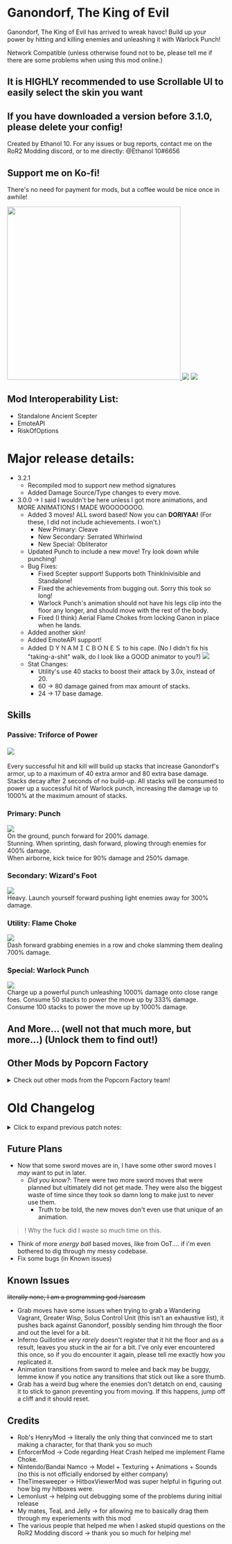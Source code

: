 # Ganondorf, The King of Evil

Ganondorf, The King of Evil has arrived to wreak havoc! Build up your power by hitting and killing enemies and unleashing it with Warlock Punch!

Network Compatible (unless otherwise found not to be, please tell me if there are some problems when using this mod online.)

## It is HIGHLY recommended to use Scrollable UI to easily select the skin you want

## If you have downloaded a version before 3.1.0, please delete your config!

Created by Ethanol 10. For any issues or bug reports, contact me on the RoR2 Modding discord, or to me directly: @Ethanol 10#6656

## Support me on Ko-fi! 
There's no need for payment for mods, but a coffee would be nice once in awhile!

<a href="https://ko-fi.com/ethanol10" target="_blank">
  <img width="400" src="https://raw.githubusercontent.com/Ethanol10/Ror2Ganon/master/ganonR2package/kofiImg.png"/>
</a>

<img src="https://raw.githubusercontent.com/Ethanol10/Ror2Ganon/master/ganonR2package/ganonScreenshot1.png">
<img src="https://raw.githubusercontent.com/Ethanol10/Ror2Ganon/master/ganonR2package/ganonScreenshot2.png">
  
## Mod Interoperability List:
- Standalone Ancient Scepter
- EmoteAPI
- RiskOfOptions
        
# Major release details:

- 3.2.1
    - Recompiled mod to support new method signatures
    - Added Damage Source/Type changes to every move.
- 3.0.0 -> I said I wouldn't be here unless I got more animations, and MORE ANIMATIONS I MADE WOOOOOOOO.
    - Added 3 moves! ALL sword based! Now you can **DORIYAA!** (For these, I did not include achievements. I won't.)
        - New Primary: Cleave
        - New Secondary: Serrated Whirlwind
        - New Special: Obliterator
    - Updated Punch to include a new move! Try look down while punching!
    - Bug Fixes: 
        - Fixed Scepter support! Supports both ThinkInivisible and Standalone!
        - Fixed the achievements from bugging out. Sorry this took so long!
        - Warlock Punch's animation should not have his legs clip into the floor any longer, and should move with the rest of the body.
        - Fixed (I think) Aerial Flame Chokes from locking Ganon in place when he lands.
    - Added another skin!
    - Added EmoteAPI support!
    - Added ＤＹＮＡＭＩＣＢＯＮＥＳ to his cape. (No I didn't fix his "taking-a-shit" walk, do I look like a GOOD animator to you?)
        <img src="https://raw.githubusercontent.com/Ethanol10/Ror2Ganon/master/ganonR2package/ganonLmao.png">
    - Stat Changes:
        - Utility's use 40 stacks to boost their attack by 3.0x, instead of 20.
        - 60 -> 80 damage gained from max amount of stacks.
        - 24 -> 17 base damage.

## Skills

### Passive: Triforce of Power
#### <img src="https://raw.githubusercontent.com/Ethanol10/Ror2Ganon/master/ganonR2package/ganonSkills1.png">
Every successful hit and kill will build up stacks that increase Ganondorf's armor, up to a maximum of 40 extra armor and 80 extra base damage. Stacks decay after 2 seconds of no build-up. All stacks will be consumed to power up a successful hit of Warlock punch, increasing the damage up to 1000% at the maximum amount of stacks.

### Primary: Punch
<img src="https://raw.githubusercontent.com/Ethanol10/Ror2Ganon/master/ganonR2package/ganonSkills2.png"><br>
On the ground, punch forward for 200% damage.
<br>Stunning. When sprinting, dash forward, plowing through enemies for 400% damage. 
<br>When airborne, kick twice for 90% damage and 250% damage.

### Secondary: Wizard's Foot
<img src="https://raw.githubusercontent.com/Ethanol10/Ror2Ganon/master/ganonR2package/ganonSkills3.png"><br>
Heavy. Launch yourself forward pushing light enemies away for 300% damage.

### Utility: Flame Choke
<img src="https://raw.githubusercontent.com/Ethanol10/Ror2Ganon/master/ganonR2package/ganonSkills4.png"><br>
Dash forward grabbing enemies in a row and choke slamming them dealing 700% damage.

### Special: Warlock Punch
<img src="https://raw.githubusercontent.com/Ethanol10/Ror2Ganon/master/ganonR2package/ganonSkills5.png"><br>
Charge up a powerful punch unleashing 1000% damage onto close range foes. Consume 50 stacks to power the move up by 333% damage. Consume 100 stacks to power the move up by 1000% damage.

## And More... (well not that much more, but more...) (Unlock them to find out!)

## Other Mods by Popcorn Factory
<details>
<summary>Check out other mods from the Popcorn Factory team!</summary>
<div>
    <a href="https://thunderstore.io/package/PopcornFactory/Arsonist_Mod/">
        <img src="https://gcdn.thunderstore.io/live/repository/icons/PopcornFactory-Arsonist_Mod-2.1.4.png.128x128_q95.jpg">
        <p>Arsonist Mod (Popcorn Factory Team)</p>
    </a>
</div>
<div>
    <a href="https://thunderstore.io/package/PopcornFactory/DarthVaderMod/">
      <img width="130" src="https://user-images.githubusercontent.com/93917577/180753359-4906ca0b-6ce5-4ff7-9962-bdec3329682c.png"/>
      <p>Darth Vader Mod</p>
    </a>
</div>
<div>
    <a href="https://thunderstore.io/package/PopcornFactory/DittoMod/">
        <img src="https://user-images.githubusercontent.com/93917577/168004690-23b6d040-5f89-4b62-916b-c40d774bff02.png"><br>
        <p>DittoMod (TeaL)</p>
    </a>
</div>
<div>
    <a href="https://thunderstore.io/package/PopcornFactory/ShigarakiMod/">
        <img src="https://user-images.githubusercontent.com/93917577/168004591-39480a52-c7fe-4962-997f-cd9460bb4d4a.png"><br>
        <p>ShigarakiMod (TeaL)</p>
    </a>
</div>
<div>
    <a href="https://thunderstore.io/package/TeaL/DekuMod/">
        <img src="https://gcdn.thunderstore.io/live/repository/icons/TeaL-DekuMod-4.1.2.png.128x128_q95.png"><br>
        <p>DekuMod (TeaL)</p>
    </a>
</div>
<div>
    <a href="https://thunderstore.io/package/BokChoyWithSoy/Phoenix_Wright_Mod/">
        <img src="https://gcdn.thunderstore.io/live/repository/icons/BokChoyWithSoy-Phoenix_Wright_Mod-1.8.0.png.128x128_q95.png"><br>
        <p>Phoenix Wright Mod (BokChoyWithSoy)</p>
    </a>
</div>
<div>
    <a href="https://thunderstore.io/package/PopcornFactory/Wisp_WarframeSurvivorMod/">
        <img src="https://gcdn.thunderstore.io/live/repository/icons/PopcornFactory-Wisp_WarframeSurvivorMod-3.0.6.png.128x128_q95.png"><br>
        <p>Wisp Mod (Popcorn Factory Team)</p>
    </a>
</div>
<div>
    <a href="https://thunderstore.io/package/PopcornFactory/Rimuru_Tempest_Mod/">
        <img src="https://gcdn.thunderstore.io/live/repository/icons/PopcornFactory-Rimuru_Tempest_Mod-1.0.4.png.128x128_q95.png"><br>
        <p>Rimuru Tempest Mod (Popcorn Factory Team)</p>
    </a>
</div>
<div>
    <a href="https://thunderstore.io/package/BokChoyWithSoy/Bok_Choy_Items/">
        <img src="https://gcdn.thunderstore.io/live/repository/icons/BokChoyWithSoy-Bok_Choy_Items-1.0.3.png.128x128_q95.png"><br>
        <p>Bok Choy Items (BokChoyWithSoy)</p>
    </a>
</div>

</details>

# Old Changelog
<details>
<summary>Click to expand previous patch notes:</summary>

- 3.2.0
    - Updated to support SotS
    - Removed support for ThinkInvisible's Ancient Scepter in Classic Items.
- 3.1.7 -> Following changes have been made:
    - Increased the Volume of all sounds across the board.
        - Now you're probably wondering, WHY would you do this when you can already hear his screams from across the map. Just read the next dot point.
    - Added volume controls in config.
        - If you want to edit them in realtime, use a RiskOfOptions for God's sake, it's a game changer.
    - Reduced the attenuation (Distance at which you can hear a sound from a point) for the Serrated Whirlwind SFX.
    - Added Networking to destroy the sound of the Serrated Whirlwind swinging sound so that it should stop playing once its back in your hand.
    - Removed requirement to restart the game to disable serrated whirlwind effects.
- 3.1.6 -> README changes to properly show images instead of using Discord CDN which wiped out all my previous images lol.
- 3.1.5 -> Increased health gain per level from 15 -> 60.
- 3.1.4 -> Added some config to modify cooldowns on secondary and utility skills. Requires restart to work.
    - Also added RiskOfOptions support.
- 3.1.3 -> Removing requirement on tristanmcpherson-R2API for RiskofThunder-R2API submodules.
    - Changed lifetime of beams to 0.5s from 1.5s
    - Removed error on Swordbeam impact as it was doing some stupid shit.
- 3.1.2 -> Didn't load the NetworkingAPI on load. This is fixed now.
- 3.1.1 -> Removed the Shield Overlay on the sword
- 3.1.0 -> Added the following: 
    - Added a sword beam to Ganondorf's sword when he hits 30 Triforce stacks or greater!
    - Added config to remove the trails off Serrated Whirlwind if you require.
- 3.0.2 -> Fixes to the following:
    - Reduced voice line frequency on all moves EXCEPT super heavy attacks.
    - Recoloured smash skins are now a config file, I don't know how these work online, but make sure everyone has the config enabled for the skin you want.
    - Other players should see players that throw their sword once should be able to retrieve their sword again.
    - Balance Changes:
        - Obliterator timer to max charge 10s -> 5s
        - Serrated Whirlwind timer to max charge 10s -> 4s
- 3.0.1 -> Fixes to the following:
    - Obliterator was removing one stock of Damage Absorbtion Armour instead of ALL stacks. Changes made to remove all stacks.
    - Some bad formatting on descriptions fixed. (Yes I know everything STILL looks like a goddamn essay.)
    - Balance Changes:
        - Utility's use 30 stacks to boost their attack by 3.0x, instead of 40
        - 80 -> 45 damage gained from max amount of stacks
- 3.0.0 -> I said I wouldn't be here unless I got more animations, and MORE ANIMATIONS I MADE WOOOOOOOO.
    - Added 3 moves! ALL sword based! Now you can **DORIYAA!** (For these, I did not include achievements. I won't.)
        - New Primary: Cleave
        - New Secondary: Serrated Whirlwind
        - New Special: Obliterator
    - Updated Punch to include a new move! Try look down while punching!
    - Bug Fixes: 
        - Fixed Scepter support! Supports both ThinkInivisible and Standalone!
        - Fixed the achievements from bugging out. Sorry this took so long!
        - Warlock Punch's animation should not have his legs clip into the floor any longer, and should move with the rest of the body.
        - Fixed (I think) Aerial Flame Chokes from locking Ganon in place when he lands.
    - Added another skin!
    - Added EmoteAPI support!
    - Added ＤＹＮＡＭＩＣＢＯＮＥＳ to his cape. (No I didn't fix his "taking-a-shit" walk, do I look like a GOOD animator to you?)
        <img src="https://cdn.discordapp.com/attachments/399901440023330816/974988697093169162/unknown.png">
    - Stat Changes:
        - Utility's use 40 stacks to boost their attack by 3.0x, instead of 20.
        - 60 -> 80 damage gained from max amount of stacks.
        - 24 -> 17 base damage.
- 2.1.5 -> Fixed the buff icon when attaining super armour from being white.
- 2.1.4 -> Updates to the following:
    - Added back in Item Displays, hopefully they don't give you two of the same item.
- 2.1.3 -> Updates to the following: 
    - Tried to smooth out animations in running/walking/falling/dashing etc.
    - Centered core position, fixing things like Oddly shaped opal being placed at the foot.
- 2.1.2 -> Fixed Malice Bringer Achievement requiring 51 of every type of specified enemy instead of 50.
- 2.1.1 -> Removed Item Displays as I try to figure out what's going on with item duplication.
- 2.1.0 -> Updated for the Survivors of the Void DLC update!
- 2.0.4 -> Minor Fixes to the following:
    - Lunar Item achievement reworked to take into account all lunar items from all mods, no longer mod limited!
- 2.0.3 -> Changes to the following: Boosted damage overall because I was a little too crazy trying to not make him too strong, but part of the fun was going around and kicking things and also making them pop. SO...:
    - Punch damage increased (170% -> 200%)
    - Aerial Light kick damage increased (50% -> 90%)
    - Aerial Heavy kick damage increased (200% -> 250%)
    - Dash damage increased (250% -> 400%)
    - Flame Choke (Utility) damage increased (500% -> 700%)
    - Flame Choke (Secondary) damage increased (300% -> 550%)
    - Flame Choke damage recalculation changed such that attack speed should increase damage by a slight amount the more you have.
    - Wizard's Foot (Secondary) damage increased (150% -> 300%)
    - Wizard's Foot (Utility) damage increased (400% -> 700%)
    - Dark Dive (Utility) damage increased (350% -> 650%)
    - Dark Dive (Secondary) damage increased (200% -> 450%)
    - Warlock Punch damage increased (600% -> 1000%)
    - Special Scaling from stacks of Triforce buff reduced (1250% -> 1000% at max) (416% -> 333% at 50 stacks)
    - Inferno Guillotine damage increased (650% -> 1100%)
    - Damage gained from Triforce of Power increased (35 -> 60)
    - Utility Boost from Triforce of Power decreased (4x -> 3x)
- 2.0.2 -> Changes to the following:
    - Wizard's Foot (Secondary/Utility) *Perhaps I was a little too harsh on you*: Increased Heavy scaling a little bit.
    - Wizard's Foot (Utility) Boosted damage (300% -> 450%)
    - Flame Choke (Secondary) was hitting like a wet noodle so I buffed it (180% -> 300%)
    - Flame Choke (Utility) also recieved a buff to produce parity between his multi-hit cousin, Dark dive (300% -> 500%)
    - Dark Dive (Secondary) recieved a damage buff too (150% -> 200%)
    - Dark Dive (Utility) recieved a damage buff (300% -> 350%)
    - Dark Dive (Secondary/Utility) increased grab radius on ground and in the air (5 -> 8 grounded) (8 -> 10 aerial)
    - Inferno Guillotine now gives 10 stacks per hitcount when un-buffed by the stacks, rather than just a flat 10.
    - Ganondorf: Malice Bringer Achievement now has milestones printed when you successfully kill 50 of a required enemy type.
    - Ganondorf: Heavy-handed "Punch"-ishment Achievement *cringe*, has the total damage reduced required to unlock the move. (7500 -> 6000) 
- 2.0.1 -> *silently removes debug logs*
- 2.0.0 -> New Features! Hooray! (This will probably be my last update, for this mod regarding new content (note: for a long time, not forever), as I am a terrible animator. However, if someone wants to offer help with animations for more moves, OR I manage to make my own moves in the time it takes to find someone new, I'm down to continue this project. If the mod breaks with new RoR2 Content, I'll try update it so that it won't be deprecated. Might do some balance changes as well.)
    - 2 New moves! (Unlock them and find out what they are)
    - All Alt-skins from Ultimate added!
    - Also an entirely different skin not from Ultimate (Unlock to find out!)
    - (slight) VFX updates!
    - Actual hit pauses! (get that weak no-hitpause garbage outta here)
    - Changes to Sound level, sorry for blasting ears in 1.0.3
    - Bug Fixes included (as usual)
        - Fixed Ganon not triggering an attack when he lands with Flame Choke. (For later reference, set the position of the blast attack RIGHT BEFORE you trigger the attack.)
        - Fixed Ganon having ridiculously large item displays when in use with other mods (Unless someone decides to use the name positions that I've made.)
        - Fixed Ganon leaving Greater Wisp Corpses lying all over the place. Gotta make the place clean while destroying everything.
        - Fixed Ganon animation transitions between moves, particularly, Aerial Kick (Punch) and Warlock Punch.
        - Fixed Ganon being NOT immune to executes. 
        - #### FIXED THE STUPID ITEM DISPLAYS YEAAAAAAAAH BOIIIIIII
            - ahem: The item displays should now look not jank *on the head* when transitioning between stages. For those developing their own character and run into the same problem: make sure the child you're attaching it on does not have a collider.
    - Aaaaaaaaaaand balance changes:
        - Warlock Punch was an end goal to the stacks, but nothing more than that. It was also stupidly powerful. I have changed it such that the base damage for Warlock Punch is much lower, while still being a good source of damage when at full stacks. (1650% -> 600% base damage)
        - Specials now don't consume your entire stack of buffs on use. Instead, stacks will only be consumed if you have 50 or more stacks. Between 50 and 100, you will consume 50 stacks to boost the damage of your Special by 416% damage. At 100 stacks+, you will consume 100 stacks to boost the damage of your Special by 1250% damage. If you have less than 50 stacks, you get no bonus damage, but gain 10 stacks on hit. NOTE: In the older versions, it would consume all stacks, but only apply 100 stacks worth of damage, so don't panic, in fact this is much better than last time!
        - You can now mess around with what Utility/Secondary you'd like! Wanna go on a Kicking spree? Just bind both Utility and Secondary to Wizard's foot! Grab hungry? Bind both to Flame Choke! (Don't worry, defaults are still one of each so you don't have to manually select variety.)
        - Secondary and Utility now share moves, but have varying stats based on what slot they are placed in. Secondary is focused on multiple, short charges and lower damage, but Utility is focused on High damage, consumes Triforce buff and powers your move to 4x more damage depending on whether you have enough buff to use. Without the buff, the move does more damage than secondary. (20 stacks are consumed on a successful hit of a Utility move.)
        - Health growth has been reduced (33 per level -> 15 per level)
        - Armor growth has been increased (0.01 per level -> 0.1 per level)
        - Max base health is reduced (300 -> 250)
        - Stacks of Triforce of Power will now buff your armor more at full stacks (30 -> 40).
        - Stacks of Triforce of Power will now buff your damage (ever so slightly.) (0 -> 35)
        - Punch Damage has been reduced. (200% -> 170%)
        - Punch Launch Force has been reduced. (4000 -> 500)
        - Punch can be fired faster sequentially, end time reduced. (0.6 -> 0.5)
        - Punch hitbox duration has been decreased (0.3s -> 0.2s)
        - Dash Attack (Punch) damage has been reduced (400% -> 250%)
        - Heavy Aerial Kick (Punch) damage has been reduced (300% -> 200%)
        - Flame Choke (Utility) damage has been reduced (500% -> 450%)
        - Wizard's Foot (Secondary) damage has been reduced (250% -> 150%)
        - Wizard's Foot (Secondary) Heavy Damage scaling reduced. (this move was disgusting, it had to be nerfed.)
- 1.0.3 - Fixes to the following: (I promise this is the last thing I'll update for awhile, I'll get back to making something new)
    - Fixed Ganondorf from not being able to grab those stupid hitscan wisps. Slam those guys into the ground for me will ya.
    - Ganon's character model should be *ｐｒｉｓｔｉｎｅ* and not bugged to hell and back anymore.
    - e.g Old:
    <br>
    <img src="https://media.discordapp.net/attachments/918224131080724491/918268889610203186/unknown.png" width=20% height=20%>
    - New:
    <br>
    <img src="https://media.discordapp.net/attachments/399901440023330816/918452322751901706/unknown.png" width=20% height=20%>
- 1.0.2 - Fixes to the following bugs:
    - Changed emission level once again, because I forgot to turn on bloom to test how blinding the light was.
- 1.0.1 - Fixes to the following bugs:
    - Mithrix now spawns instead of just sitting in his cocoon laughing at you for wasting 20 minutes of your run.
    - Ganondorf doesn't get pushed back during Flame Choke now, go grab an entire legion of lemurians!
    - Changed emission level on Ganondorf's mastery skin, hopefully it doesn't blind people now. 
    - Wizard's Foot should now have a lower interrupt priority, so you can try cancelling the kick to do some combos! 
    - Audio across the board has been reduced, sorry for bursting everyone's ears when he does a super powered Warlock Punch.
    - Fixed the Lunar items not being registered for the 8 Lunar Item achievement, hopefully you can get your skin now.
    - Changed the Warlock Punch to only have a random chance to deal a high amount of damage 0.5% of the time.
- 1.0.0 - Initial Release
 
</details>

## Future Plans
- Now that some sword moves are in, I have some other sword moves I *may* want to put in later. 
    - *Did you know?*: There were two more sword moves that were planned but ultimately did not get made. They were also the biggest waste of time since they took so damn long to make just to never use them. 
        - Truth to be told, the new moves don't even use that unique of an animation. 
        
>! Why the fuck did I waste so much time on this.

- Think of more *energy ball* based moves, like from OoT.... if i'm even bothered to dig through my messy codebase.
- Fix some bugs (in Known issues)

## Known Issues
~~literally none, I am a programming god /sarcasm~~

- Grab moves have some issues when trying to grab a Wandering Vagrant, Greater Wisp, Solus Control Unit (this isn't an exhaustive list), it pushes back against Ganondorf, possibly sending him through the floor and out the level for a bit.
- Inferno Guillotine *very rarely* doesn't register that it hit the floor and as a result, leaves you stuck in the air for a bit. I've only ever encountered this once, so if you do encounter it again, please tell me exactly how you replicated it.
- Animation transitions from sword to melee and back may be buggy, lemme know if you notice any transitions that stick out like a sore thumb.
- Grab has a weird bug where the enemies don't detatch on end, causing it to stick to ganon preventing you from moving. If this happens, jump off a cliff and it should reset.
 
## Credits
- Rob's HenryMod -> literally the only thing that convinced me to start making a character, for that thank you so much 
- EnforcerMod -> Code regarding Heat Crash helped me implement Flame Choke.
- Nintendo/Bandai Namco -> Model + Texturing + Animations + Sounds (no this is not officially endorsed by either company)
- TheTimesweeper -> HitboxViewerMod was super helpful in figuring out how big my hitboxes were.
- Lemonlust -> helping out debugging some of the problems during initial release
- My mates, TeaL and Jelly -> for allowing me to basically drag them through my experiements with this mod
- The various people that helped me when I asked stupid questions on the RoR2 Modding discord -> thank you so much for helping me!